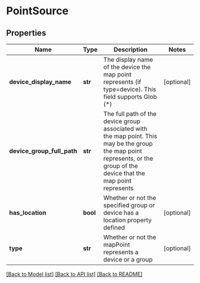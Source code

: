 # PointSource

## Properties
Name | Type | Description | Notes
------------ | ------------- | ------------- | -------------
**device_display_name** | **str** | The display name of the device the map point represents (if type&#x3D;device). This field supports Glob (*) | [optional] 
**device_group_full_path** | **str** | The full path of the device group associated with the map point. This may be the group the map point represents, or the group of the device that the map point represents | 
**has_location** | **bool** | Whether or not the specified group or device has a location property defined | [optional] 
**type** | **str** | Whether or not the mapPoint represents a device or a group | [optional] 

[[Back to Model list]](../README.md#documentation-for-models) [[Back to API list]](../README.md#documentation-for-api-endpoints) [[Back to README]](../README.md)


